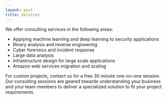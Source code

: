 ```yaml
---
layout: post
title: Services
---
```


We offer consulting services in the following areas:
-  Applying machine learning and deep learning to security applications
-  Binary analysis and reverse engineering
-  Cyber forensics and incident response
-  Large data analysis
-  Infrastructure design for large scale applications
-  Amazon web services migration and scaling

For custom projects, contact us for a free 30 minute one-on-one session. Our consulting sessions are geared towards understanding your business and your team members to deliver a specialized solution to fit your project requirements. 
